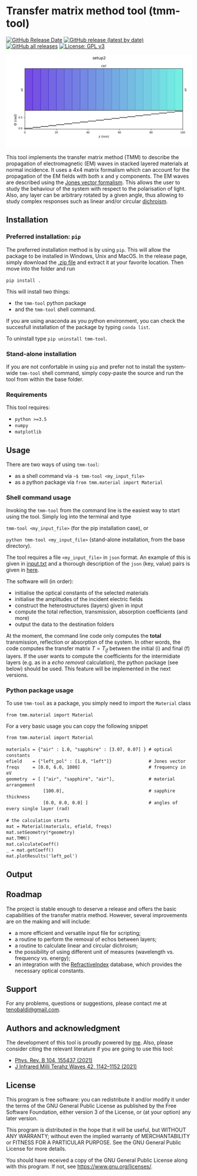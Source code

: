 # Transfer matrix method tool (tmm-tool)

[![GitHub Release Date](https://img.shields.io/github/release-date/t3n0/transfer-matrix-method)](https://github.com/t3n0/transfer-matrix-method/releases/latest)
[![GitHub release (latest by date)](https://img.shields.io/github/v/release/t3n0/transfer-matrix-method)](https://github.com/t3n0/transfer-matrix-method/releases/latest)
[![GitHub all releases](https://img.shields.io/github/downloads/t3n0/transfer-matrix-method/total)](https://github.com/t3n0/transfer-matrix-method/releases/latest)
[![License: GPL v3](https://img.shields.io/badge/License-GPLv3-blue.svg)](https://www.gnu.org/licenses/gpl-3.0)

![tmm-tool](./output_sample/setup2/setup2.png)

This tool implements the transfer matrix method (TMM) to describe the propagation of electromagnetic (EM) waves in stacked layered materials at normal incidence. It uses a 4x4 matrix formalism which can account for the propagation of the EM fields with both x and y components. The EM waves are described using the [Jones vector formalism](https://en.wikipedia.org/wiki/Jones_calculus). This allows the user to study the behaviour of the system with respect to the polarisation of light. Also, any layer can be arbitrary rotated by a given angle, thus allowing to study complex responses such as linear and/or circular [dichroism](https://en.wikipedia.org/wiki/Dichroism).

## Installation

### Preferred installation: `pip`
The preferred installation method is by using `pip`. This will allow the package to be installed in Windows, Unix and MacOS. In the release page, simply download the [.zip file](https://github.com/t3n0/transfer-matrix-method/releases/latest) and extract it at your favorite location. Then move into the folder and run

`pip install .`

This will install two things:
 - the `tmm-tool` python package
 - and the `tmm-tool` shell command.
 
If you are using anaconda as you python environment, you can check the succesfull installation of the package by typing `conda list`.

To uninstall type `pip uninstall tmm-tool`.

### Stand-alone installation
If you are not confortable in using `pip` and prefer not to install the system-wide `tmm-tool` shell command, simply copy-paste the source and run the tool from within the base folder.

### Requirements
This tool requires:
- `python >=3.5`
- `numpy`
- `matplotlib`

## Usage

There are two ways of using `tmm-tool`:
- as a shell command via `~$ tmm-tool <my_input_file>`
- as a python package via `from tmm.material import Material`

### Shell command usage
Invoking the `tmm-tool` from the command line is the easiest way to start using the tool. Simply log into the terminal and type

`tmm-tool <my_input_file>` (for the pip installation case), or

`python tmm-tool <my_input_file>` (stand-alone installation, from the base directory).

The tool requires a file `<my_input_file>` in `json` format. An example of this is given in [input.txt](./input.txt) and a thorough description of the `json` (key, value) pairs is given in [here](not-yet).

The software will (in order):
- initialise the optical constants of the selected materials
- initialise the amplitudes of the incident electric fields
- construct the heterostructures (layers) given in input
- compute the total reflection, transmission, absorption coefficients (and more)
- output the data to the destination folders

At the moment, the command line code only computes the **total** transmission, reflection or absorption of the system.
In other words, the code computes the transfer matrix $T = T_{if}$ between the initial (i) and final (f) layers.
If the user wants to compute the coefficients for the intermidiate layers (e.g. as in a *echo removal* calculation), the python package (see below) should be used. This feature will be implemented in the next versions.

### Python package usage

To use `tmm-tool` as a package, you simply need to import the `Material` class

`from tmm.material import Material`

For a very basic usage you can copy the following snippet

```
from tmm.material import Material

materials = {"air" : 1.0, "sapphire" : [3.07, 0.07] } # optical constants
efield    = {"left_pol" : [1.0, "left"]}              # Jones vector
freqs     = [0.0, 6.0, 1000]                          # frequency in eV
geometry  = [ ["air", "sapphire", "air"],             # material arrangement
              [100.0],                                # sapphire thickness
              [0.0, 0.0, 0.0] ]                       # angles of every single layer (rad)

# the calculation starts
mat = Material(materials, efield, freqs)
mat.setGeometry(*geometry)
mat.TMM()
mat.calculateCoeff()
_ = mat.getCoeff()
mat.plotResults('left_pol')
```

## Output

## Roadmap

The project is stable enough to deserve a release and offers the basic capabilities of the transfer matrix method. However, several improvements are on the making and will include:
 - a more efficient and versatile input file for scripting;
 - a routine to perform the removal of echos between layers;
 - a routine to calculate linear and circular dichroism;
 - the possibility of using different unit of measures (wavelength vs. frequency vs. energy);
 - an integration with the [RefractiveIndex](https://refractiveindex.info/) database, which provides the necessary optical constants.

## Support

For any problems, questions or suggestions, please contact me at tenobaldi@gmail.com.

## Authors and acknowledgment

The development of this tool is proudly powered by [me](https://github.com/t3n0).
Also, please consider citing the relevant literature if you are going to use this tool:
 - [Phys. Rev. B 104, 155437 (2021)](https://doi.org/10.1103/PhysRevB.104.155437)
 - [J Infrared Milli Terahz Waves 42, 1142–1152 (2021)](https://doi.org/10.1007/s10762-021-00815-5)

## License

This program is free software: you can redistribute it and/or modify it under the terms of the GNU General Public License as published by the Free Software Foundation, either version 3 of the License, or (at your option) any later version.

This program is distributed in the hope that it will be useful, but WITHOUT ANY WARRANTY; without even the implied warranty of MERCHANTABILITY or FITNESS FOR A PARTICULAR PURPOSE.  See the GNU General Public License for more details.

You should have received a copy of the GNU General Public License along with this program.  If not, see <https://www.gnu.org/licenses/>.
